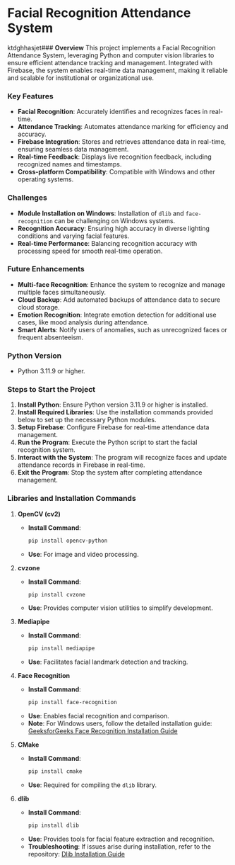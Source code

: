 # **Facial Recognition Attendance System**
ktdghhasjet### **Overview**
This project implements a Facial Recognition Attendance System, leveraging Python and computer vision libraries to ensure efficient attendance tracking and management. Integrated with Firebase, the system enables real-time data management, making it reliable and scalable for institutional or organizational use.

### **Key Features**
- **Facial Recognition**: Accurately identifies and recognizes faces in real-time.
- **Attendance Tracking**: Automates attendance marking for efficiency and accuracy.
- **Firebase Integration**: Stores and retrieves attendance data in real-time, ensuring seamless data management.
- **Real-time Feedback**: Displays live recognition feedback, including recognized names and timestamps.
- **Cross-platform Compatibility**: Compatible with Windows and other operating systems.

### **Challenges**
- **Module Installation on Windows**: Installation of `dlib` and `face-recognition` can be challenging on Windows systems.
- **Recognition Accuracy**: Ensuring high accuracy in diverse lighting conditions and varying facial features.
- **Real-time Performance**: Balancing recognition accuracy with processing speed for smooth real-time operation.

### **Future Enhancements**
- **Multi-face Recognition**: Enhance the system to recognize and manage multiple faces simultaneously.
- **Cloud Backup**: Add automated backups of attendance data to secure cloud storage.
- **Emotion Recognition**: Integrate emotion detection for additional use cases, like mood analysis during attendance.
- **Smart Alerts**: Notify users of anomalies, such as unrecognized faces or frequent absenteeism.

### **Python Version**
- Python 3.11.9 or higher.

### **Steps to Start the Project**
1. **Install Python**: Ensure Python version 3.11.9 or higher is installed.
2. **Install Required Libraries**: Use the installation commands provided below to set up the necessary Python modules.
3. **Setup Firebase**: Configure Firebase for real-time attendance data management.
4. **Run the Program**: Execute the Python script to start the facial recognition system.
5. **Interact with the System**: The program will recognize faces and update attendance records in Firebase in real-time.
6. **Exit the Program**: Stop the system after completing attendance management.

### **Libraries and Installation Commands**

1. **OpenCV (cv2)**
   - **Install Command**:  
     ```bash
     pip install opencv-python
     ```
   - **Use**: For image and video processing.

2. **cvzone**
   - **Install Command**:  
     ```bash
     pip install cvzone
     ```
   - **Use**: Provides computer vision utilities to simplify development.

3. **Mediapipe**
   - **Install Command**:  
     ```bash
     pip install mediapipe
     ```
   - **Use**: Facilitates facial landmark detection and tracking.

4. **Face Recognition**
   - **Install Command**:  
     ```bash
     pip install face-recognition
     ```
   - **Use**: Enables facial recognition and comparison.
   - **Note**: For Windows users, follow the detailed installation guide:
     [GeeksforGeeks Face Recognition Installation Guide](https://www.geeksforgeeks.org/how-to-install-face-recognition-in-python-on-windows/)

5. **CMake**
   - **Install Command**:  
     ```bash
     pip install cmake
     ```
   - **Use**: Required for compiling the `dlib` library.

6. **dlib**
   - **Install Command**:  
     ```bash
     pip install dlib
     ```
   - **Use**: Provides tools for facial feature extraction and recognition.
   - **Troubleshooting**: If issues arise during installation, refer to the repository:
     [Dlib Installation Guide](https://github.com/Cfuhfsgh/Dlib-library-Installation)
